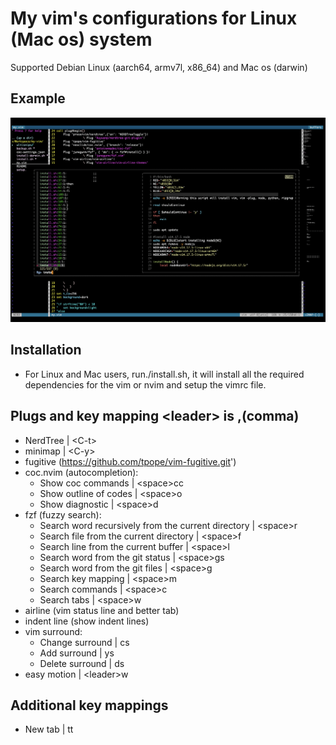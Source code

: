# My vim's configurations for Linux (Mac os) system

Supported Debian Linux (aarch64, armv7l, x86_64) and Mac os (darwin)

## Example
![example](https://github.com/ltlkong/my-vim/blob/main/Screen%20Shot%202021-11-19%20at%2010.27.34%20AM.png?raw=true)

## Installation

- For Linux and Mac users, run./install.sh, it will install all the required dependencies for the vim or nvim and setup the vimrc file.

## Plugs and key mapping &lt;leader&gt; is ,(comma)
- NerdTree | &lt;C-t&gt;
- minimap | &lt;C-y&gt;
- fugitive (https://github.com/tpope/vim-fugitive.git')
- coc.nvim (autocompletion):
	- Show coc commands | &lt;space&gt;cc
	- Show outline of codes | &lt;space&gt;o
	- Show diagnostic | &lt;space&gt;d
- fzf (fuzzy search):
	- Search word recursively from the current directory | &lt;space&gt;r
	- Search file from the current directory | &lt;space&gt;f
	- Search line from the current buffer | &lt;space&gt;l
	- Search word from the git status | &lt;space&gt;gs
	- Search word from the git files | &lt;space&gt;g
	- Search key mapping | &lt;space&gt;m
	- Search commands | &lt;space&gt;c
	- Search tabs | &lt;space&gt;w
- airline (vim status line and better tab)
- indent line (show indent lines)
- vim surround:
	- Change surround | cs
	- Add surround | ys
	- Delete surround | ds
- easy motion | &lt;leader&gt;w

## Additional key mappings
- New tab | tt

